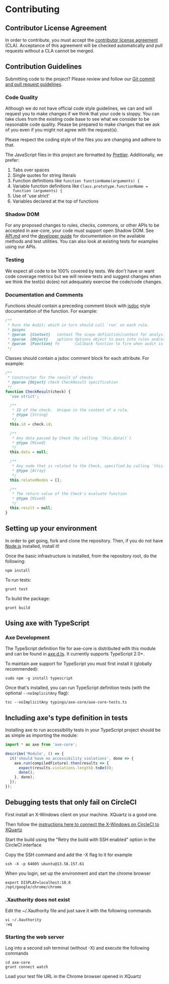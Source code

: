 # Contributing

## Contributor License Agreement

In order to contribute, you must accept the [contributor license agreement](https://cla-assistant.io/dequelabs/axe-core) (CLA). Acceptance of this agreement will be checked automatically and pull requests without a CLA cannot be merged.

## Contribution Guidelines

Submitting code to the project? Please review and follow our
[Git commit and pull request guidelines](doc/code-submission-guidelines.md).

### Code Quality

Although we do not have official code style guidelines, we can and will request you to make changes
if we think that your code is sloppy. You can take clues from the existing code base to see what we
consider to be reasonable code quality. Please be prepared to make changes that we ask of you even
if you might not agree with the request(s).

Please respect the coding style of the files you are changing and adhere to that.

The JavaScript files in this project are formatted by [Prettier](https://prettier.io/). Additionally, we prefer:

1. Tabs over spaces
2. Single quotes for string literals
3. Function definitions like `function functionName(arguments) {`
4. Variable function definitions like `Class.prototype.functionName = function (arguments) {`
5. Use of 'use strict'
6. Variables declared at the top of functions

### Shadow DOM

For any proposed changes to rules, checks, commons, or other APIs to be accepted
in axe-core, your code must support open Shadow DOM. See [API.md](./doc/API.md) and the
[developer guide](./doc/developer-guide.md) for documentation on the available methods
and test utilities. You can also look at existing tests for examples using our APIs.

### Testing

We expect all code to be 100% covered by tests. We don't have or want code coverage metrics but we will review tests and suggest changes when we think the test(s) do(es) not adequately exercise the code/code changes.

### Documentation and Comments

Functions should contain a preceding comment block with [jsdoc](http://usejsdoc.org/) style documentation of the function. For example:

```js
/**
 * Runs the Audit; which in turn should call `run` on each rule.
 * @async
 * @param  {Context}   context The scope definition/context for analysis (include/exclude)
 * @param  {Object}    options Options object to pass into rules and/or disable rules or checks
 * @param  {Function} fn       Callback function to fire when audit is complete
 */
```

Classes should contain a jsdoc comment block for each attribute. For example:

```js
/**
 * Constructor for the result of checks
 * @param {Object} check CheckResult specification
 */
function CheckResult(check) {
  'use strict';

  /**
   * ID of the check.  Unique in the context of a rule.
   * @type {String}
   */
  this.id = check.id;

  /**
   * Any data passed by Check (by calling `this.data()`)
   * @type {Mixed}
   */
  this.data = null;

  /**
   * Any node that is related to the Check, specified by calling `this.relatedNodes([HTMLElement...])` inside the Check
   * @type {Array}
   */
  this.relatedNodes = [];

  /**
   * The return value of the Check's evaluate function
   * @type {Mixed}
   */
  this.result = null;
}
```

## Setting up your environment

In order to get going, fork and clone the repository. Then, if you do not have [Node.js](https://nodejs.org/download/) installed, install it!

Once the basic infrastructure is installed, from the repository root, do the following:

```console
npm install
```

To run tests:

```console
grunt test
```

To build the package:

```console
grunt build
```

## Using axe with TypeScript

### Axe Development

The TypeScript definition file for axe-core is distributed with this module and can be found in [axe.d.ts](./axe.d.ts). It currently supports TypeScript 2.0+.

To maintain axe support for TypeScript you must first install it (globally recommended):

```console
sudo npm -g install typescript
```

Once that's installed, you can run TypeScript definition tests (with the optional `--noImplicitAny` flag):

```console
tsc --noImplicitAny typings/axe-core/axe-core-tests.ts
```

## Including axe's type definition in tests

Installing axe to run accessibility tests in your TypeScript project should be as simple as importing the module:

```js
import * as axe from 'axe-core';

describe('Module', () => {
  it('should have no accessibility violations', done => {
    axe.run(compiledFixture).then(results => {
      expect(results.violations.length).toBe(0);
      done();
    }, done);
  });
});
```

## Debugging tests that only fail on CircleCI

First install an X-Windows client on your machine. XQuartz is a good one.

Then follow the [instructions here to connect the X-Windows on CircleCI to XQuartz](https://circleci.com/docs/1.0/browser-debugging/#x11-forwarding-over-ssh)

Start the build using the "Retry the build with SSH enabled" option in the CircleCI interface

Copy the SSH command and add the -X flag to it for example

```console
ssh -X -p 64605 ubuntu@13.58.157.61
```

When you login, set up the environment and start the chrome browser

```console
export DISPLAY=localhost:10.0
/opt/google/chrome/chrome
```

### .Xauthority does not exist

Edit the ~/.Xauthority file and just save it with the following commands

```console
vi ~/.Xauthority
:wq
```

### Starting the web server

Log into a second ssh terminal (without -X) and execute the following commands

```console
cd axe-core
grunt connect watch
```

Load your test file URL in the Chrome browser opened in XQuartz
